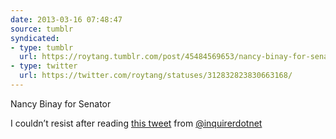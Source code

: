 ```yaml
---
date: 2013-03-16 07:48:47
source: tumblr
syndicated:
- type: tumblr
  url: https://roytang.tumblr.com/post/45484569653/nancy-binay-for-senator-i-couldnt-resist-after
- type: twitter
  url: https://twitter.com/roytang/statuses/312832823830663168/
---
```


<p>Nancy Binay for Senator</p>
<p>I couldn&rsquo;t resist after reading <a href="https://twitter.com/inquirerdotnet/status/312774733601067009">this tweet</a> from <a href="https://twitter.com/inquirerdotnet">@inquirerdotnet</a></p>